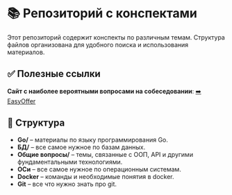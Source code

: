 # 📚 Репозиторий с конспектами

Этот репозиторий содержит конспекты по различным темам. Структура файлов организована для удобного поиска и использования материалов.

## ✅ Полезные ссылки
**Сайт с наиболее вероятными вопросами на собеседовании**: [➡️ EasyOffer](https://easyoffer.ru/)

## 🔖 Структура
- **Go/** – материалы по языку программирования Go.
- **БД/** – все самое нужное по базам данных.
- **Общие вопросы/** – темы, связанные с ООП, API и другими фундаментальными технологиями.
- **ОСи** – все самое нужное по операционным системам.
- **Docker** – команды и необходимые понятия в docker.
- **Git** – все что нужно знать про git.
